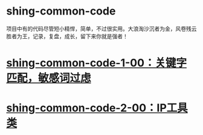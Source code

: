 # shing-common-code
项目中有的代码尽管短小精悍，简单，不过很实用。大浪淘沙沉者为金，风卷残云胜者为王，记录，复盘，成长，留下来你就是强者！
# [shing-common-code-1-00：关键字匹配，敏感词过虑](https://github.com/Shing20/shing-common-code/tree/master/shing-common-code-1-00)
# [shing-common-code-2-00：IP工具类](https://github.com/Shing20/shing-common-code/tree/master/shing-common-code-2-00)
